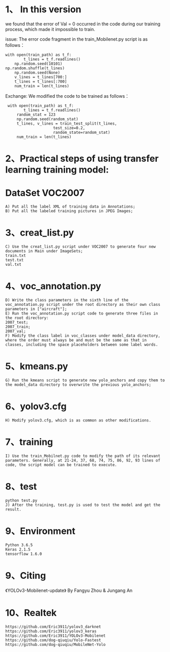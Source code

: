 
# 1、 In this version
we found that the error of Val = 0 occurred in the code during our training process, which made it impossible to train.

issue:  The error code fragment in the  train_Mobilenet.py   script is as follows：

	with open(train_path) as t_f:
        	t_lines = t_f.readlines()
    	np.random.seed(10101)
   	np.random.shuffle(t_lines)
    	np.random.seed(None)
    	v_lines = t_lines[700:]
    	t_lines = t_lines[:700]
    	num_train = len(t_lines)
	
Exchange: We modified the code to be trained as follows：

  	 with open(train_path) as t_f:
       	 	t_lines = t_f.readlines()
         random_stat = 123
         np.random.seed(random_stat)
       	 t_lines, v_lines = train_test_split(t_lines, 
	 				     test_size=0.2,
					     random_state=random_stat)
         num_train = len(t_lines)
	
	
 # 2、Practical steps of using transfer learning training model: 
 
 # DataSet VOC2007
	A) Put all the label XML of training data in Annotations;
	B) Put all the labeled training pictures in JPEG Images;

# 3、creat_list.py
	C) Use the creat_list.py script under VOC2007 to generate four new documents in Main under ImageSets;
	train.txt
	test.txt
	val.txt
# 4、voc_annotation.py
	D) Write the class parameters in the sixth line of the voc_annotation.py script under the root directory as their own class parameters in ["aircraft"];
	E) Run the voc_annotation.py script code to generate three files in the root directory: 
	2007_test; 
	2007_train;
	2007_val;
	F) Modify the class label in voc_classes under model_data directory, where the order must always be and must be the same as that in classes, including the space placeholders between some label words.
	
# 5、kmeans.py
	G) Run the kmeans script to generate new yolo_anchors and copy them to the model_data directory to overwrite the previous yolo_anchors;
# 6、yolov3.cfg
	H) Modify yolov3.cfg, which is as common as other modifications.
# 7、training
	I) Use the train_Mobilnet.py code to modify the path of its relevant parameters. Generally, at 21-24, 37, 68, 74, 75, 86, 92, 93 lines of code, the script model can be trained to execute.
# 8、test 
	python test.py
	J) After the training, test.py is used to test the model and get the result.
	
# 9、Environment
	Python 3.6.5
	Keras 2.1.5
	tensorflow 1.6.0
	
# 9、Citing 
《YOLOv3-Mobilenet-update》
By Fangyu Zhou & Jungang An

# 10、Realtek
	https://github.com/Eric3911/yolov3_darknet
	https://github.com/Eric3911/yolov3_keras
	https://github.com/Eric3911/YOLOv3-Mobilenet
	https://github.com/dog-qiuqiu/Yolo-Fastest
	https://github.com/dog-qiuqiu/MobileNet-Yolo
